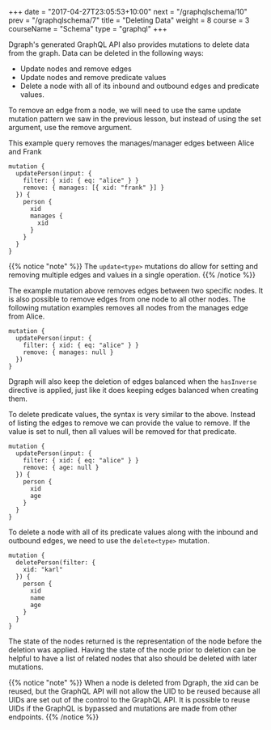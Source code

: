 +++
date = "2017-04-27T23:05:53+10:00"
next = "/graphqlschema/10"
prev = "/graphqlschema/7"
title = "Deleting Data"
weight = 8
course = 3
courseName = "Schema"
type = "graphql"
+++

Dgraph's generated GraphQL API also provides mutations to delete data from the
graph. Data can be deleted in the following ways:

- Update nodes and remove edges
- Update nodes and remove predicate values
- Delete a node with all of its inbound and outbound edges and predicate values.

To remove an edge from a node, we will need to use the same update mutation
pattern we saw in the previous lesson, but instead of using the set argument,
use the remove argument.

This example query removes the manages/manager edges between Alice and Frank

```
mutation {
  updatePerson(input: {
    filter: { xid: { eq: "alice" } }
    remove: { manages: [{ xid: "frank" }] }
  }) {
    person {
      xid
      manages {
        xid
      }
    }
  }
}
```

{{% notice "note" %}} The `update<type>` mutations do allow for setting and
removing multiple edges and values in a single operation. {{% /notice %}}

The example mutation above removes edges between two specific nodes. It is also
possible to remove edges from one node to all other nodes. The following
mutation examples removes all nodes from the manages edge from Alice.

```
mutation {
  updatePerson(input: {
    filter: { xid: { eq: "alice" } }
    remove: { manages: null }
  })
}
```

Dgraph will also keep the deletion of edges balanced when the `hasInverse`
directive is applied, just like it does keeping edges balanced when creating
them.

To delete predicate values, the syntax is very similar to the above. Instead of
listing the edges to remove we can provide the value to remove. If the value is
set to null, then all values will be removed for that predicate.

```
mutation {
  updatePerson(input: {
    filter: { xid: { eq: "alice" } }
    remove: { age: null }
  }) {
    person {
      xid
      age
    }
  }
}
```

To delete a node with all of its predicate values along with the inbound and
outbound edges, we need to use the `delete<type>` mutation.

```
mutation {
  deletePerson(filter: {
    xid: "karl"
  }) {
    person {
      xid
      name
      age
    }
  }
}
```

The state of the nodes returned is the representation of the node before the
deletion was applied. Having the state of the node prior to deletion can be
helpful to have a list of related nodes that also should be deleted with later
mutations.

{{% notice "note" %}} When a node is deleted from Dgraph, the xid can be reused,
but the GraphQL API will not allow the UID to be reused because all UIDs are set
out of the control to the GraphQL API. It is possible to reuse UIDs if the
GraphQL is bypassed and mutations are made from other endpoints. {{% /notice %}}
